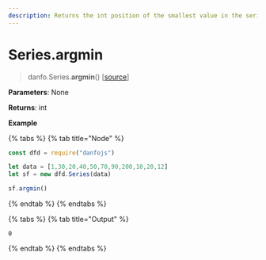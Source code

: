 ```yaml
---
description: Returns the int position of the smallest value in the series
---
```


# Series.argmin

> danfo.Series.**argmin**\(\)       \[[source](https://github.com/opensource9ja/danfojs/blob/master/danfojs/src/core/series.js#L987)\]

**Parameters**: None

**Returns**: int

**Example**

{% tabs %}
{% tab title="Node" %}
```javascript
const dfd = require("danfojs")

let data = [1,30,20,40,50,70,90,200,10,20,12]
let sf = new dfd.Series(data)

sf.argmin()
```
{% endtab %}
{% endtabs %}

{% tabs %}
{% tab title="Output" %}
```text
0
```
{% endtab %}
{% endtabs %}

